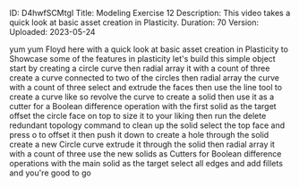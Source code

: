 ID: D4hwfSCMtgI
Title: Modeling Exercise 12
Description: This video takes a quick look at basic asset creation in Plasticity.
Duration: 70
Version: 
Uploaded: 2023-05-24

yum yum Floyd here with a quick look at
basic asset creation in Plasticity to
Showcase some of the features in
plasticity let's build this simple
object start by creating a circle curve
then radial array it with a count of
three create a curve connected to two of
the circles then radial array the curve
with a count of three select and extrude
the faces
then use the line tool to create a curve
like so
revolve the curve to create a solid then
use it as a cutter for a Boolean
difference operation with the first
solid as the target
offset the circle face on top to size it
to your liking then run the delete
redundant topology command to clean up
the solid select the top face and press
o to offset it then push it down to
create a hole through the solid create a
new Circle curve extrude it through the
solid then radial array it with a count
of three
use the new solids as Cutters for
Boolean difference operations with the
main solid as the target
select all edges and add fillets and
you're good to go
